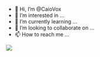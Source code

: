 - 👋 Hi, I’m @CaioVox
- 👀 I’m interested in ...
- 🌱 I’m currently learning ...
- 💞️ I’m looking to collaborate on ...
- 📫 How to reach me ...

<div style="in_line">
  <img src="https://github-readme-stats.vercel.app/api/?username=CaioVox&show_icons=true&hide_border=true&theme=algolia&count_private=true">
</div>

